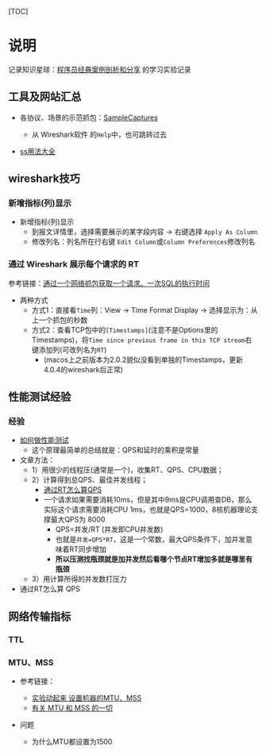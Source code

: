 [TOC]



# 说明

记录知识星球：[程序员经典案例剖析和分享](https://wx.zsxq.com/dweb2/index/group/15552551584552) 的学习实验记录

## 工具及网站汇总

* 各协议、场景的示范抓包：[SampleCaptures](https://wiki.wireshark.org/SampleCaptures)
	- 从 Wireshark软件 的`Help`中，也可跳转过去

* [ss用法大全](https://plantegg.github.io/2016/10/12/ss%E7%94%A8%E6%B3%95%E5%A4%A7%E5%85%A8/)

## wireshark技巧

### 新增指标(列)显示

* 新增指标(列)显示
	- 到报文详情里，选择需要展示的某字段内容 -> 右键选择 `Apply As Column`
	- 修改列名：列名所在行右键 `Edit Column`或`Column Preferences`修改列名

### 通过 Wireshark 展示每个请求的 RT

参考链接：[通过一个网络抓包获取一个请求、一次SQL的执行时间](https://t.zsxq.com/0cjxDegNr)

* 两种方式
	- 方式1：直接看`Time`列：View -> Time Format Display -> 选择显示为：从上一个抓包的秒数
	- 方式2：查看TCP包中的`[Timestamps]`(注意不是Options里的Timestamps)，将`Time since previous frame in this TCP stream`右键添加列(可改列名为`RT`)
		+ (macos上之前版本为2.0.2貌似没看到单独的Timestamps，更新4.0.4的wireshark后正常)

## 性能测试经验

### 经验

* [如何做性能测试](https://t.zsxq.com/0ckxZ661I)
	- 这个原理最简单的总结就是：QPS和延时的乘积是常量
* 文章方法：
	- 1）用很少的线程压(通常是一个)，收集RT、QPS、CPU数据；
	- 2）计算得到总QPS、最佳并发线程；
		+ [通过RT怎么算QPS](https://t.zsxq.com/0czFSIX0q)
		+ 一个请求如果需要消耗10ms，但是其中9ms是CPU调用查DB，那么实际这个请求需要消耗CPU 1ms，也就是QPS=1000，8核机器理论支撑最大QPS为 8000
			* QPS=并发/RT (并发即CPU并发数)
			* 也就是`并发=QPS*RT`，这是一个常数，最大QPS条件下，加并发意味着RT同步增加
			* **所以压测找瓶颈就是加并发然后看哪个节点RT增加多就是哪里有瓶颈**
	- 3）用计算所得的并发数打压力
* 通过RT怎么算 QPS

## 网络传输指标

### TTL

### MTU、MSS

* 参考链接：
	- [实验动起来 设置机器的MTU、MSS](https://t.zsxq.com/0cOVm843F)
	- [有关 MTU 和 MSS 的一切](https://www.kawabangga.com/posts/4983)

* 问题
	- 为什么MTU都设置为1500


